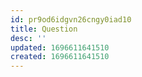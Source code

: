 ```yaml
---
id: pr9od6idgvn26cngy0iad10
title: Question
desc: ''
updated: 1696611641510
created: 1696611641510
---
```

